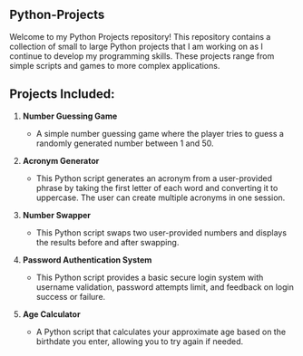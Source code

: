 ## Python-Projects
Welcome to my Python Projects repository! This repository contains a collection of small to large Python projects that I am working on as I continue to develop my programming skills. These projects range from simple scripts and games to more complex applications.


## Projects Included:

1. **Number Guessing Game**
   - A simple number guessing game where the player tries to guess a randomly generated number between 1 and 50.

2. **Acronym Generator**
   - This Python script generates an acronym from a user-provided phrase by taking the first letter of each word and converting it to uppercase. The user can create multiple acronyms in one session.

3. **Number Swapper**
   - This Python script swaps two user-provided numbers and displays the results before and after swapping.

4. **Password Authentication System**
   - This Python script provides a basic secure login system with username validation, password attempts limit, and feedback on login success or failure.
  
5. **Age Calculator**
   - A Python script that calculates your approximate age based on the birthdate you enter, allowing you to try again if needed.


